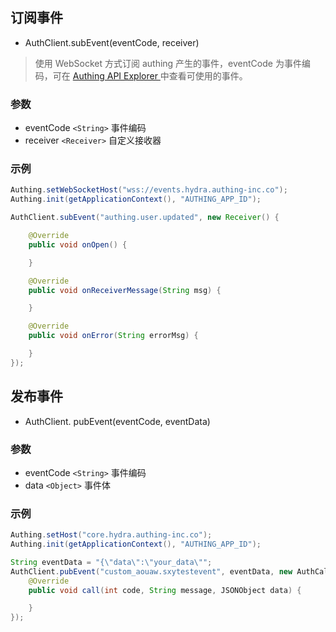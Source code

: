 ## 订阅事件
- AuthClient.subEvent(eventCode, receiver)
> 使用 WebSocket 方式订阅 authing 产生的事件，eventCode 为事件编码，可在 [Authing API Explorer
](https://api-explorer.authing.cn/) 中查看可使用的事件。

### 参数
- eventCode `<String>`  事件编码
- receiver `<Receiver>` 自定义接收器

### 示例
```java
Authing.setWebSocketHost("wss://events.hydra.authing-inc.co");
Authing.init(getApplicationContext(), "AUTHING_APP_ID");

AuthClient.subEvent("authing.user.updated", new Receiver() {

    @Override
    public void onOpen() {

    }

    @Override
    public void onReceiverMessage(String msg) {

    }

    @Override
    public void onError(String errorMsg) {

    }
});
```

## 发布事件
- AuthClient. pubEvent(eventCode, eventData)


### 参数
- eventCode `<String>`  事件编码
- data `<Object>` 事件体

### 示例
```java
Authing.setHost("core.hydra.authing-inc.co");
Authing.init(getApplicationContext(), "AUTHING_APP_ID");

String eventData = "{\"data\":\"your_data\"";
AuthClient.pubEvent("custom_aouaw.sxytestevent", eventData, new AuthCallback<JSONObject>() {
    @Override
    public void call(int code, String message, JSONObject data) {

    }
});
```
